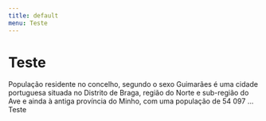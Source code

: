 ```yaml
---
title: default
menu: Teste
---
```

# Teste

População residente no concelho, segundo o sexo Guimarães é uma cidade portuguesa situada no Distrito de Braga, região do Norte e sub-região do Ave e ainda à antiga província do Minho, com uma população de 54 097 ...
  Teste

